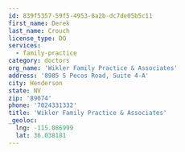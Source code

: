 ```yaml
---
id: 839f5357-59f5-4953-8a2b-dc7de05b5c11
first_name: Derek
last_name: Crouch
license_type: DO
services:
  - family-practice
category: doctors
org_name: 'Wikler Family Practice & Associates'
address: '8985 S Pecos Road, Suite 4-A'
city: Henderson
state: NV
zip: '89074'
phone: '7024331332'
title: 'Wikler Family Practice & Associates'
_geoloc:
  lng: -115.086999
  lat: 36.038181
---
```

